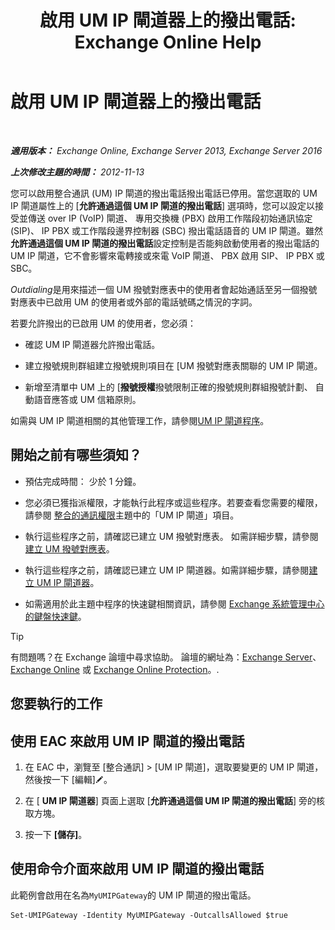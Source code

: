 ﻿---
title: '啟用 UM IP 閘道器上的撥出電話: Exchange Online Help'
TOCTitle: 啟用 UM IP 閘道器上的撥出電話
ms:assetid: c3ad8e53-d37e-499e-b1f1-defb0ba1bd12
ms:mtpsurl: https://technet.microsoft.com/zh-tw/library/JJ673562(v=EXCHG.150)
ms:contentKeyID: 50474198
ms.date: 05/23/2018
mtps_version: v=EXCHG.150
ms.translationtype: MT
---

# 啟用 UM IP 閘道器上的撥出電話

 

_**適用版本：** Exchange Online, Exchange Server 2013, Exchange Server 2016_

_**上次修改主題的時間：** 2012-11-13_

您可以啟用整合通訊 (UM) IP 閘道的撥出電話撥出電話已停用。當您選取的 UM IP 閘道屬性上的 \[**允許通過這個 UM IP 閘道的撥出電話**\] 選項時，您可以設定以接受並傳送 over IP (VoIP) 閘道、 專用交換機 (PBX) 啟用工作階段初始通訊協定 (SIP)、 IP PBX 或工作階段邊界控制器 (SBC) 撥出電話語音的 UM IP 閘道。雖然**允許通過這個 UM IP 閘道的撥出電話**設定控制是否能夠啟動使用者的撥出電話的 UM IP 閘道，它不會影響來電轉接或來電 VoIP 閘道、 PBX 啟用 SIP、 IP PBX 或 SBC。

*Outdialing*是用來描述一個 UM 撥號對應表中的使用者會起始通話至另一個撥號對應表中已啟用 UM 的使用者或外部的電話號碼之情況的字詞。

若要允許撥出的已啟用 UM 的使用者，您必須：

  - 確認 UM IP 閘道器允許撥出電話。

  - 建立撥號規則群組建立撥號規則項目在 \[UM 撥號對應表關聯的 UM IP 閘道。

  - 新增至清單中 UM 上的 \[**撥號授權**撥號限制正確的撥號規則群組撥號計劃、 自動語音應答或 UM 信箱原則。

如需與 UM IP 閘道相關的其他管理工作，請參閱[UM IP 閘道程序](um-ip-gateway-procedures-exchange-2013-help.md)。

## 開始之前有哪些須知？

  - 預估完成時間： 少於 1 分鐘。

  - 您必須已獲指派權限，才能執行此程序或這些程序。若要查看您需要的權限，請參閱 [整合的通訊權限](unified-messaging-permissions-exchange-2013-help.md)主題中的「UM IP 閘道」項目。

  - 執行這些程序之前，請確認已建立 UM 撥號對應表。 如需詳細步驟，請參閱[建立 UM 撥號對應表](create-a-um-dial-plan-exchange-2013-help.md)。

  - 執行這些程序之前，請確認已建立 UM IP 閘道器。如需詳細步驟，請參閱[建立 UM IP 閘道器](create-a-um-ip-gateway-exchange-2013-help.md)。

  - 如需適用於此主題中程序的快速鍵相關資訊，請參閱 [Exchange 系統管理中心的鍵盤快速鍵](keyboard-shortcuts-in-the-exchange-admin-center-exchange-online-protection-help.md)。


> [!TIP]  
> 有問題嗎？在 Exchange 論壇中尋求協助。 論壇的網址為：<a href="https://go.microsoft.com/fwlink/p/?linkid=60612">Exchange Server</a>、 <a href="https://go.microsoft.com/fwlink/p/?linkid=267542">Exchange Online</a> 或 <a href="https://go.microsoft.com/fwlink/p/?linkid=285351">Exchange Online Protection</a>。.




## 您要執行的工作

## 使用 EAC 來啟用 UM IP 閘道的撥出電話

1.  在 EAC 中，瀏覽至 \[整合通訊\] \> \[UM IP 閘道\]，選取要變更的 UM IP 閘道，然後按一下 \[編輯\]![編輯圖示](images/JJ218640.6f53ccb2-1f13-4c02-bea0-30690e6ea71d(EXCHG.150).gif "編輯圖示")。

2.  在 \[ **UM IP 閘道器**\] 頁面上選取 \[**允許通過這個 UM IP 閘道的撥出電話**\] 旁的核取方塊。

3.  按一下 **\[儲存\]**。

## 使用命令介面來啟用 UM IP 閘道的撥出電話

此範例會啟用在名為`MyUMIPGateway`的 UM IP 閘道的撥出電話。

    Set-UMIPGateway -Identity MyUMIPGateway -OutcallsAllowed $true

